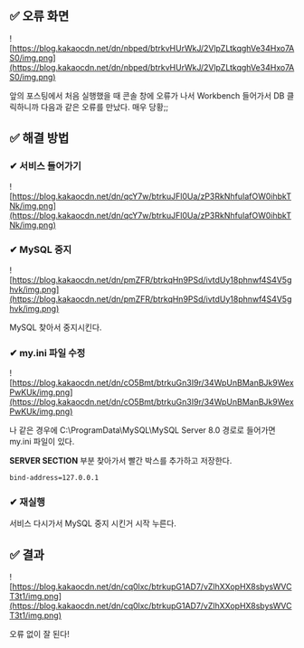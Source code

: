 ## ✅ 오류 화면

![https://blog.kakaocdn.net/dn/nbped/btrkvHUrWkJ/2VlpZLtkqghVe34Hxo7AS0/img.png](https://blog.kakaocdn.net/dn/nbped/btrkvHUrWkJ/2VlpZLtkqghVe34Hxo7AS0/img.png)

앞의 포스팅에서 처음 실행했을 때 콘솔 창에 오류가 나서 Workbench 들어가서 DB 클릭하니까 다음과 같은 오류를 만났다. 매우 당황;;

## ✅ 해결 방법

### ✔ 서비스 들어가기

![https://blog.kakaocdn.net/dn/qcY7w/btrkuJFl0Ua/zP3RkNhfuIafOW0ihbkTNk/img.png](https://blog.kakaocdn.net/dn/qcY7w/btrkuJFl0Ua/zP3RkNhfuIafOW0ihbkTNk/img.png)

### ✔ MySQL 중지

![https://blog.kakaocdn.net/dn/pmZFR/btrkqHn9PSd/ivtdUy18phnwf4S4V5ghvk/img.png](https://blog.kakaocdn.net/dn/pmZFR/btrkqHn9PSd/ivtdUy18phnwf4S4V5ghvk/img.png)

MySQL 찾아서 중지시킨다.

### ✔ my.ini 파일 수정

![https://blog.kakaocdn.net/dn/cO5Bmt/btrkuGn3I9r/34WpUnBManBJk9WexPwKUk/img.png](https://blog.kakaocdn.net/dn/cO5Bmt/btrkuGn3I9r/34WpUnBManBJk9WexPwKUk/img.png)

나 같은 경우에 C:\ProgramData\MySQL\MySQL Server 8.0 경로로 들어가면 my.ini 파일이 있다.

**SERVER SECTION** 부분 찾아가서 빨간 박스를 추가하고 저장한다.

```
bind-address=127.0.0.1
```

### ✔ 재실행

서비스 다시가서 MySQL 중지 시킨거 시작 누른다.

## ✅ 결과

![https://blog.kakaocdn.net/dn/cq0lxc/btrkupG1AD7/vZlhXXopHX8sbysWVCT3t1/img.png](https://blog.kakaocdn.net/dn/cq0lxc/btrkupG1AD7/vZlhXXopHX8sbysWVCT3t1/img.png)

오류 없이 잘 된다!
